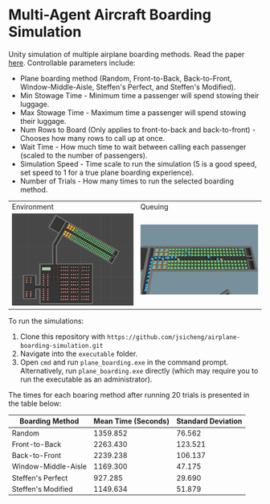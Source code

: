 # Multi-Agent Aircraft Boarding Simulation

Unity simulation of multiple airplane boarding methods. Read the paper [here](https://github.com/jsicheng/airplane-boarding-simulation/blob/main/Multi-Agent%20Aircraft%20Boarding%20Simulation.pdf).
Controllable parameters include:

* Plane boarding method (Random, Front-to-Back, Back-to-Front, Window-Middle-Aisle, Steffen's Perfect, and Steffen's Modified).
* Min Stowage Time - Minimum time a passenger will spend stowing their luggage.
* Max Stowage Time - Maximum time a passenger will spend stowing their luggage.
* Num Rows to Board (Only applies to front-to-back and back-to-front) - Chooses how many rows to call up at once.
* Wait Time - How much time to wait between calling each passenger (scaled to the number of passengers).
* Simulation Speed - Time scale to run the simulation (5 is a good speed, set speed to 1 for a true plane boarding experience).
* Number of Trials - How many times to run the selected boarding method.

<table align="center">
<tr>
    <td> Environment </td>
    <td> Queuing </td>
</tr>
<tr>
    <td> <img src="environment.PNG" width="300" /> </td>
    <td> <img src="queuing.PNG" width="300" /> </td>
</tr>
</table>

To run the simulations:

1. Clone this repository with `https://github.com/jsicheng/airplane-boarding-simulation.git`
2. Navigate into the `executable` folder.
3. Open `cmd` and run `plane_boarding.exe` in the command prompt.\
Alternatively, run `plane_boarding.exe` directly (which may require you to run the executable as an administrator).

The times for each boaring method after running 20 trials is presented in the table below:

<div align="center">

| Boarding Method       | Mean Time (Seconds)   | Standard Deviation    |
| --------------------- | -------------------   | --------------------- |
| Random                | 1359.852              | 76.562                |
| Front-to-Back         | 2263.430              | 123.521               |
| Back-to-Front         | 2239.238              | 106.137               |
| Window-Middle-Aisle   | 1169.300              | 47.175                |
| Steffen's Perfect     | 927.285               | 29.690                |
| Steffen's Modified    | 1149.634              | 51.879                |

</div>